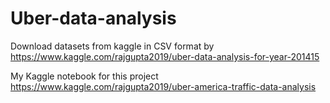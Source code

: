 # Uber-data-analysis
Download datasets from kaggle in CSV format by
https://www.kaggle.com/rajgupta2019/uber-data-analysis-for-year-201415


My Kaggle notebook for this project 
https://www.kaggle.com/rajgupta2019/uber-america-traffic-data-analysis
